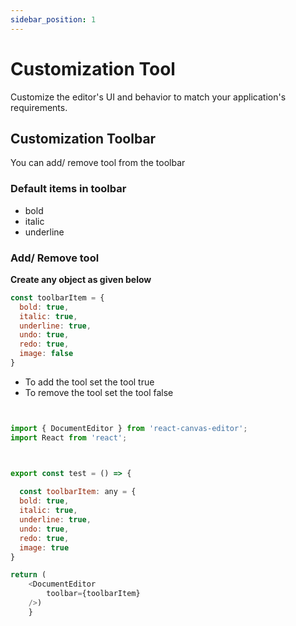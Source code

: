 ```yaml
---
sidebar_position: 1
---
```


# Customization Tool

Customize the editor's UI and behavior to match your application's requirements.

## Customization Toolbar
You can add/ remove tool from the toolbar 

### Default items in toolbar
- bold
- italic
- underline

### Add/ Remove tool

**Create any object as given below**

```javascript
const toolbarItem = {
  bold: true,
  italic: true,
  underline: true,
  undo: true,
  redo: true,
  image: false
}
```
- To add the tool set the tool true
- To remove the tool set the tool false

```javascript


import { DocumentEditor } from 'react-canvas-editor';
import React from 'react';



export const test = () => {
  
  const toolbarItem: any = {
  bold: true,
  italic: true,
  underline: true,
  undo: true,
  redo: true,
  image: true
}

return (
    <DocumentEditor 
        toolbar={toolbarItem}
    />)
    }